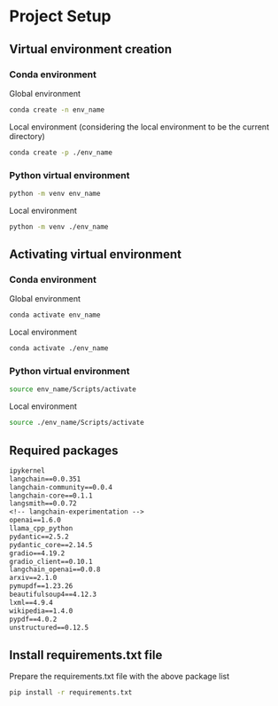 # Project Setup

## Virtual environment creation
### Conda environment
Global environment
```bash
conda create -n env_name
```
Local environment (considering the local environment to be the current directory)
```bash
conda create -p ./env_name
```
### Python virtual environment
```bash
python -m venv env_name
```
Local environment
```bash
python -m venv ./env_name
```

## Activating virtual environment
### Conda environment
Global environment
```bash
conda activate env_name
```
Local environment
```bash
conda activate ./env_name
```
### Python virtual environment
```bash
source env_name/Scripts/activate
```
Local environment
```bash
source ./env_name/Scripts/activate
```

## Required packages
```txt
ipykernel
langchain==0.0.351
langchain-community==0.0.4
langchain-core==0.1.1
langsmith==0.0.72
<!-- langchain-experimentation -->
openai==1.6.0
llama_cpp_python
pydantic==2.5.2
pydantic_core==2.14.5
gradio==4.19.2
gradio_client==0.10.1
langchain_openai==0.0.8
arxiv==2.1.0
pymupdf==1.23.26
beautifulsoup4==4.12.3
lxml==4.9.4
wikipedia==1.4.0
pypdf==4.0.2
unstructured==0.12.5
```

## Install requirements.txt file
Prepare the requirements.txt file with the above package list
```bash
pip install -r requirements.txt
```
